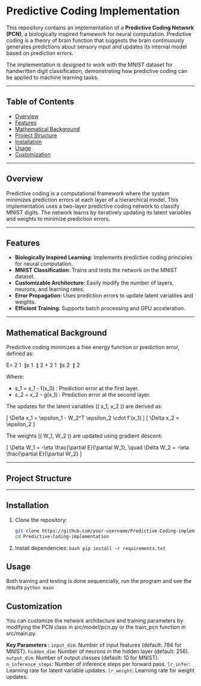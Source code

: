 # Predictive Coding Implementation

This repository contains an implementation of a **Predictive Coding Network (PCN)**, a biologically inspired framework for neural computation. Predictive coding is a theory of brain function that suggests the brain continuously generates predictions about sensory input and updates its internal model based on prediction errors.

The implementation is designed to work with the MNIST dataset for handwritten digit classification, demonstrating how predictive coding can be applied to machine learning tasks.

---

## Table of Contents
- [Overview](#overview)
- [Features](#features)
- [Mathematical Background](#mathematical-background)
- [Project Structure](#project-structure)
- [Installation](#installation)
- [Usage](#usage)
- [Customization](#customization)


---

## Overview

Predictive coding is a computational framework where the system minimizes prediction errors at each layer of a hierarchical model. This implementation uses a two-layer predictive coding network to classify MNIST digits. The network learns by iteratively updating its latent variables and weights to minimize prediction errors.

---

## Features

- **Biologically Inspired Learning**: Implements predictive coding principles for neural computation.
- **MNIST Classification**: Trains and tests the network on the MNIST dataset.
- **Customizable Architecture**: Easily modify the number of layers, neurons, and learning rates.
- **Error Propagation**: Uses prediction errors to update latent variables and weights.
- **Efficient Training**: Supports batch processing and GPU acceleration.

---

## Mathematical Background

Predictive coding minimizes a free energy function or prediction error, defined as:

E= 
2
1
​
 ∥ε 
1
​
 ∥ 
2
 + 
2
1
​
 ∥ε 
2
​
 ∥ 
2

Where:
- ε_1 = x_1 - f(x_0) : Prediction error at the first layer.
- ε_2 = x_2 - g(x_1) : Prediction error at the second layer.

The updates for the latent variables (\( x_1, x_2 \)) are derived as:

\[
\Delta x_1 = \epsilon_1 - W_2^T \epsilon_2 \cdot f'(x_1)
\]
\[
\Delta x_2 = \epsilon_2
\]

The weights (\( W_1, W_2 \)) are updated using gradient descent:

\[
\Delta W_1 = -\eta \frac{\partial E}{\partial W_1}, \quad \Delta W_2 = -\eta \frac{\partial E}{\partial W_2}
\]

---

## Project Structure


---

## Installation

1. Clone the repository:
   ```bash
   git clone https://github.com/your-username/Predictive-Coding-implementation.git
   cd Predictive-Coding-implementation

2. Install dependencies:
```bash pip install -r requirements.txt```

## Usage
Both training and testing is done sequencially, run the program and see the results
``` python main ```

## Customization
You can customize the network architecture and training parameters by modifying the PCN class in src/model/pcn.py or the train_pcn function in src/main.py.

**Key Parameters** :
```input_dim```: Number of input features (default: 784 for MNIST).
```hidden_dim```: Number of neurons in the hidden layer (default: 256).
```output_dim```: Number of output classes (default: 10 for MNIST).
```n_inference_steps```: Number of inference steps per forward pass.
```lr_infer```: Learning rate for latent variable updates.
```lr_weight```: Learning rate for weight updates.